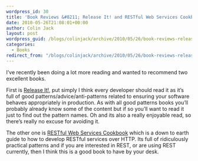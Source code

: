 ```yaml
---
wordpress_id: 30
title: 'Book Reviews &#8211; Release It! and RESTful Web Services Cookbook'
date: 2010-05-26T21:08:01+00:00
author: Colin Jack
layout: post
wordpress_guid: /blogs/colinjack/archive/2010/05/26/book-reviews-release-it-and-restful-web-services-cookbook.aspx
categories:
  - Books
redirect_from: "/blogs/colinjack/archive/2010/05/26/book-reviews-release-it-and-restful-web-services-cookbook.aspx/"
---
```

I’ve recently been doing a lot more reading and wanted to recommend two excellent books. 

First is [Release It!](http://www.pragprog.com/titles/mnee/release-it), put simply I think every developer should read it as it’s full of good patterns/advice/anti-patterns related to ensuring your software behaves appropriately in production. As with all good patterns books you’ll probably already know some of the content but if so you’ll want to read it just to find out the pattern names. Oh and its also a really enjoyable read, so there’s really no excuse for avoiding it.

The other one is [RESTful Web Services Cookbook](http://oreilly.com/catalog/9780596801694) which is a down to earth guide to how to develop RESTful services over HTTP. Its full of ridiculously practical patterns and if you are interested in REST, or are using REST currently, then I think this is a good book to have by your desk.